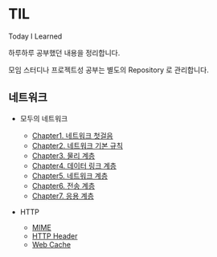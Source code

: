 # TIL
Today I Learned

하루하루 공부했던 내용을 정리합니다.

모임 스터디나 프로젝트성 공부는 별도의 Repository 로 관리합니다.

## 네트워크
- 모두의 네트워크
    - [Chapter1. 네트워크 첫걸음](./network/모두의네트워크/1_네트워크첫걸음.md)
    - [Chapter2. 네트워크 기본 규칙](./network/모두의네트워크/2_네트워크의기본규칙.md)
    - [Chapter3. 물리 계층](./network/모두의네트워크/3_물리계층.md)
    - [Chapter4. 데이터 링크 계층](./network/모두의네트워크/4_데이터링크계층.md)
    - [Chapter5. 네트워크 계층](./network/모두의네트워크/5_네트워크계층.md)
    - [Chapter6. 전송 계층](./network/모두의네트워크/6_전송계층.md)
    - [Chapter7. 응용 계층](./network/모두의네트워크/7_응용계층.md)
    
- HTTP
    - [MIME](https://github.com/ohtaeg/TIL/blob/master/http/MIME.md)
    - [HTTP Header](https://github.com/ohtaeg/TIL/blob/master/http/HttpHeader.md)
    - [Web Cache](https://github.com/ohtaeg/TIL/blob/master/http/Web_Cache.md)
